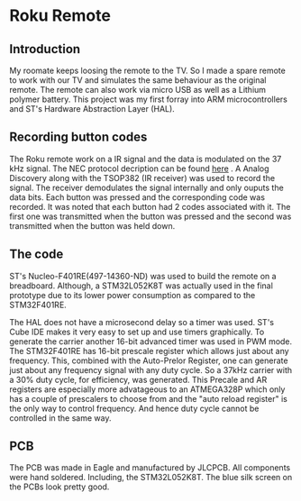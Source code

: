 # Roku Remote

## Introduction
My roomate keeps loosing the remote to the TV. So I made a spare remote to work with our TV and simulates the same behaviour as the original remote. The remote can also work via micro USB as well as a Lithium polymer battery. This project was my first forray into ARM microcontrollers and ST's Hardware Abstraction Layer (HAL).  

## Recording button codes
The Roku remote work on a IR signal and the data is modulated on the 37 kHz signal. The NEC protocol decription can be found [here](https://techdocs.altium.com/display/FPGA/NEC+Infrared+Transmission+Protocol) . A Analog Discovery along with the TSOP382 (IR receiver) was used to record the signal. The receiver demodulates the signal internally and only ouputs the data bits. Each button was pressed and the corresponding code was recorded. It was noted that each button had 2 codes associated with it. The first one was transmitted when the button was pressed and the second was transmitted when the button was held down. 

## The code
ST's Nucleo-F401RE(497-14360-ND) was used to build the remote on a breadboard. Although, a STM32L052K8T was actually used in the final prototype due to its lower power consumption as compared to the STM32F401RE.

The HAL does not have a microsecond delay so a timer was used. ST's Cube IDE makes it very easy to set up and use timers graphically. To generate the carrier another 16-bit advanced timer was used in PWM mode. The STM32F401RE has 16-bit prescale register which allows just about any frequency. This, combined with the Auto-Prelor Register, one can generate just about any frequency signal with any duty cycle. So a 37kHz carrier with a 30% duty cycle, for efficiency, was generated. This Precale and AR registers are especially more advatageous to an ATMEGA328P which only has a couple of prescalers to choose from and the "auto reload register" is the only way to control frequency. And hence duty cycle cannot be controlled in the same way.

## PCB
The PCB was made in Eagle and manufactured by JLCPCB. All components were hand soldered. Including, the STM32L052K8T. The blue silk screen on the PCBs look pretty good. 
